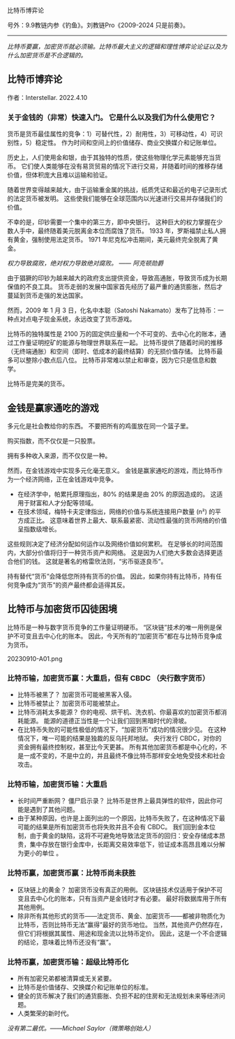
比特币博弈论

号外：9.9教链内参《钓鱼》。刘教链Pro《2009-2024 只是前奏》。

---

_比特币要赢，加密货币就必须输。比特币最大主义的逻辑和理性博弈论论证以及为什么加密货币是不合逻辑的。_

## 比特币博弈论

作者：Interstellar. 2022.4.10

### 关于金钱的（非常）快速入门。 它是什么以及我们为什么使用它？

货币是货币最佳属性的竞争：1）可替代性，2）耐用性，3）可移动性，4）可识别性，5）稳定性。 作为时间和空间上的价值储存、商业交换媒介和记账单位。

历史上，人们使用金和银，由于其独特的性质，使这些物理化学元素能够充当货币。 它们使人类能够在没有易货贸易的情况下进行交易，并随着时间的推移存储价值，但体积庞大且难以运输和验证。

随着世界变得越来越大，由于运输重金属的挑战，纸质凭证和最近的电子记录形式的法定货币被发明。 这些使我们能够在全球范围内以光速进行交易并存储我们的价值。

不幸的是，印钞需要一个集中的第三方，即中央银行。 这种巨大的权力掌握在少数人手中，最终随着美元脱离金本位而腐蚀了货币。 1933 年，罗斯福禁止私人拥有黄金，强制使用法定货币。 1971 年尼克松冲击期间，美元最终完全脱离了黄金。

_权力导致腐败，绝对权力导致绝对腐败。 —— 阿克顿勋爵_

由于猖獗的印钞为越来越大的政府支出提供资金，导致高通胀，导致货币成为长期保值的不良工具。 货币走弱的发展中国家首先经历了最严重的通货膨胀，然后才蔓延到货币走强的发达国家。

然而，2009 年 1 月 3 日，化名中本聪（Satoshi Nakamato）发布了比特币：一种点对点电子现金系统，永远改变了货币游戏。

比特币的独特属性是 2100 万的固定供应量和一个不可变的、去中心化的账本，通过工作量证明挖矿的能源与物理世界联系在一起。 比特币提供了随着时间的推移（无终端通胀）和空间（即时、低成本的最终结算）的无损价值存储。 比特币最多可以整除小数点后八位。 比特币非常难以禁止和审查，因为它只是信息和数学。

比特币是完美的货币。

## 金钱是赢家通吃的游戏

多元化是社会教给你的东西。 不要把所有的鸡蛋放在同一个篮子里。

购买指数，而不仅仅是一只股票。

拥有多种收入来源，而不仅仅是一种。

然而，在金钱游戏中实现多元化毫无意义。 金钱是赢家通吃的游戏，而比特币作为一个经济网络，正在金钱游戏中竞争。

* 在经济学中，帕累托原理指出，80% 的结果是由 20% 的原因造成的。 这适用于财富和人才分配等领域。
* 在技术领域，梅特卡夫定律指出，网络的价值与系统连接用户数量 (n²) 的平方成正比。 这意味着世界上最大、联系最紧密、流动性最强的货币网络的价值呈指数级增长。

这些规则决定了经济分配如何运作以及网络价值如何累积。 在足够长的时间范围内，大部分价值将归于一种货币资产和网络。 这是因为人们绝大多数会选择更适合他们的钱。 这就是著名的格雷欣法则，“劣币驱逐良币”。

持有替代“货币”会降低您所持有货币的价值。 因此，如果你持有比特币，持有任何竞争成为“货币”的资产最终都会适得其反。

## 比特币与加密货币囚徒困境

比特币是一种与数字货币竞争的工作量证明硬币。 “区块链”技术的唯一用例是保护不可变且去中心化的账本。 因此，今天所有的“加密货币”都在与比特币竞争成为货币。

20230910-A01.png

### 比特币输，加密货币赢：大重启，但有 CBDC （央行数字货币）

* 比特币被黑了？ 加密货币可能被黑客入侵。
* 比特币被禁止？ 加密货币可能被禁止。
* 比特币消耗太多能源？ 你的电视、烘干机、洗衣机、你最喜欢的加密货币都消耗能源。 能源的道德正当性是一个让我们回到黑暗时代的滑坡。
* 在比特币失败的可能性极低的情况下，“加密货币”成功的情况很少见。 在这种情况下，唯一可能的结果是独裁的反乌托邦地狱。 央行发行 CBDC，对你的资金拥有最终控制权，甚至比今天更甚。 所有其他加密货币都是中心化的，不是一成不变的，不是中立的，并且最终不像比特币那样安全地免受技术和社会攻击。

### 比特币输，加密货币输：大重启

* 长时间严重断网？ 僵尸启示录？ 比特币是世界上最具弹性的软件，因此你可能是遇到了其他问题。
* 由于某种原因，也许是上面列出的一个原因，比特币失败了，在这种情况下最可能的结果是所有加密货币也将失败并且不会有 CBDC。 我们回到金本位制，由于黄金的缺陷，这将不可避免地导致法定货币的回归：安全存储成本昂贵，集中存放在银行金库中，长距离交易效率低下，验证成本高昂且难以分解为更小的单位 。

### 比特币赢，加密货币赢：比特币尚未获胜

* 区块链上的黄金？ 加密货币没有真正的用例。 区块链技术仅适用于保护不可变且去中心化的账本，只有当资产是金钱时才有必要。 最好将数据库用于所有其他用例。
* 除非所有其他形式的货币——法定货币、黄金、加密货币——都被非物质化为比特币，否则比特币无法“赢得”最好的货币地位。 当然，其他资产仍然存在，但它们将根据其属性、用途和现金流以比特币定价。 因此，这是一个不合逻辑的结论，意味着比特币还没有“赢”。

### 比特币赢，加密货币输：超级比特币化

* 所有加密兄弟都被清算或无关紧要。
* 比特币是价值储存、交换媒介和记账单位的标准。
* 健全的货币解决了我们的通货膨胀、负担不起的住房和无法规划未来等经济问题。
* 人类繁荣的新时代。

_没有第二最优。——Michael Saylor（微策略创始人）_


